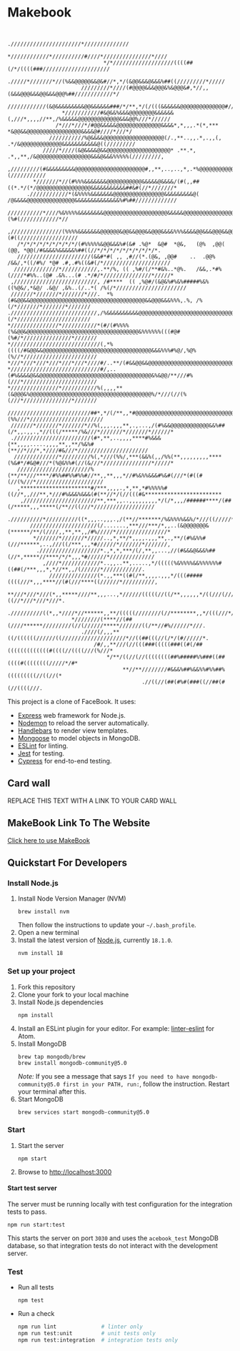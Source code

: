 # Makebook

```
                                                  
                                         .//////////////////////*//////////////                                         
                                   *////////////*//////////#////*///////////////*////                                   
                              */*///////////////////((((##(/*/((((###/////////////////////                              
                          ./////*///////*//(%&&@@@@@&&@&#//*,*/(&@@&&&@&&&%##((/////////*/////                          
                       /////////*////(#@@@@&&&@@@&%&@@@&#,*//,,(&&&@@@&&&@@&&&@@@%##////////////*/                      
                    ////////////(&@&&&&&&&&&@@&&&&&&###/*/**,*/(/(((&&&&&&@@@@@@@@@@@@@@#///////*////                   
                 *///////////#&@&&%&&&@@@@@@@@&&&&&&(,///*,,,,//**,/%&&&&&@@@@@@@@@@@@@&&&@@%///*//////                 
               /*///*///*/#@@&&&&&@@@@@@@@@@@@@@&&&&*,*,,,.*(*,*** *&@@&&@@@@@@@@@@@@@@@@@&&&&@#////*///*/              
             ///////////%@&&&&@@@@@@@@@@@@@@@@@@@(/.,**..,,.*,.,,(, .*/&@@@@@@@@@@@@@&&&&&&&&&&&@((/////////            
           /////*////(&@&&&&@&&@@@@@@@@@@@@@@@@@@@@* .**.*,  .*,,**,/&@@@@@@@@@@@@@@@@@&&&@&&&%%%%%(/////////,          
         ,/////////(#&&&&&&&&&@@@@@@@@@@@@@@@@@@@@@@#,,**,..,..,*,.*%@@@@@@@@@@@@@@@@@@@&&&&&%%%%%%(///////////         
        *///////*//(#%%%&&&&&&&@@@@@@@@@@@&&&&&@&&&&/(#(,,##((*.*/(*/@@@@@@@@@@@@@@@@@&&&&&&&&&&&##&#(//*///////*       
      .////////////*(&%%%%&&&&&&&@@@@@@@@@@@@@@@@&&&&&&&&&@( /@&&&&@@@@@@@@@@@@@@@&&&&&&&&&&&&&&%#%##/////////////      
     ///////////*////%&%%%%&&&&&&&&@@@@@@@@@@@@@@@@@@@@&&&&&@@@@@@@@@@@@@@@@@@@@&&@&&&&&&&&&&&&%(%#(////////////*//     
    ,////////////////(%%%%&&&&&&&@@@@@@&@@&&@@@&&@@@&&&&%%%&&&&@@&&&@@@&&@@&&&&&@@@@@@&&&&&&%#(#((//////////////////    
   /*/*/*/*/*/*/*/*/*/(#%%%%%&@@&&&%#(&# .%@*  &@#  *@&,   (@%  ,@@(  (@@, *@@(/#&&&&%&&&&&%##((//*/*/*/*/*/*/*/*/*/*.  
   ///////////////////////(&&#*#( ,, ,#//(*.(@&, ,@@#    ..  .@@%  /&&/,*((/#%/ *@# .#,.#%((&#(/*/////////////////////  
  //////////////*///////////,.**/%, (( ,%#/(/**#&%..*@%.   /&&,.*#%(////*#%%..(@# .&%...(# .*/#/*///////////////*/////* 
 ,//////////////////////////, /#****  (( ,%@#/(&@&%#%&%#####%&%((%@&/,*&@/ .&@/ ,&%..(/..*( /%(/*////////////////////// 
 ///////*///////*///////*///.  *%(#&@@&&@@@@@@@@@@@@@@@@@@@@@@@@@@@@@@@@@@@@&&@@@&&&%%%,.%, /%(/*///////*///////*///////
.///////////////////////////,/%&&&&&&&&&&@@@@@@@@@@@@@@@@@@@@@@@@@@@@@@@@@@@@@@&&&&&&&&&&%%/*%(/*///////////////////////
*///////////////*///////////*(#/(#%%%%(%&@@&@@@@@@@@@@@@@@@@@@@@@@@@@@@@@@@@@@@&%%%%%%(((#@#(%#/*///////////////*///////
*////////////////////////////(,*%((((/#&@@&&@@@@@@@@@@@@@@@@@@@@@@@@@@@@@@@@@@&&&%%%#%@/,%@%(%//*///////////////////////
*///*///*///*///*///*///*////#/..**/(#&&@@&&@@@@@@@@@@@@@@@@@@@@@@@@@@@@@@@@@@@&&&%%@#***/%%%///*///*///*///*///*///*///
*////////////////////////////#/,..(#%&&&&@&&@@@@@@@@@@@@@@@@@@@@@@@@@@@@@@@@@@@&%&@@/**///#%(///*///////////////////////
*///////////////*///////////%(,,,,**(&@@@&%@@@@@@@@@@@@@@@@@@@@@@@@@@@@@@@@@@@@@@%/*///(//(%(///*///////////////*///////
 //////////////////////////##*,*/(/**,,*#@@@@@@@@@@@@@@@@@@@@@@@@@@@@@@@@@@@@%/*/((##/**/*(%%///*///////////////////////
 ///////*///////*///////*//%(,,,.,,,**,.,...,/(#%&&@@@@@@@@@@@@&&%##(/*,,.,,.,*//(((/*****/%&///*///////*///////*//////*
 .////////////////////////(#*,**,..,,,,****#%&&&(**,,,,.....,,,,**,,**/%&%#(**//*///*,*////#&///*////////////////////// 
  //////////////*/////////%(,*///(%%/,***(&&%(,,/%%(**,,,,,,,,,****(%&#*/#&@#///*(%@&%%#(//(&///*///////////////*/////* 
   ///////////////////////%(**/**///****/#%%##%%#%%#//**,,**,,,*//#%&%%&&&#%&#(///*(#((#(//(%///*/////////////////////  
   ,**********************#/***,,,,.,*,**,*#%%%%%#((//*,,///**,*///#%&&&%&&&(#(**//*/(//(((#&************************   
    ,///////////////////////**,***,,..,,,,,,,,,*/(/*,,,/######****/(##(/*****,,,*****(/**//((///*///////////////////    
     .//////////*//////////((*,,,..,,,.,/(**//*******/%&%%%%&&%/*///((/////*****,.,*****//#%////*///////////////*//     
       /////////////////////(/.......,***///***/*,,..(&@@@@@@@&(******/**/(////,,**,**,,/#%/////*////////////////*      
        *///////*///////*/////..,*,**/*,,,,.,,,**,.,**/(#%&%%#(///******,..,///((/***,,,*#//////*///////*///////,       
         .///////////////////*.,*,*,***/(/,**,,...,//(#&&&@&&&%##(//*,*****//****/*/*,,,*#//////*//////////////         
           ,////*////////////*..,,..**,.....,*/(((((%&%%%%&&%%%%%%#((##(/***,,,*,*//**,,/(//////*////////////.          
             ///////////////(*.,,***((#(/**,,,,.,,,*/(((#####((((///*,,,****//(#(///****((//////*//////////,            
               **///*///*///(*,,*****////**,,,...,*//////(((((//((/**,,,,,,*/((///(///**((//*///*///*///*.              
                 .//////////((*,,*////*//******,,**/(((((////////(//********,,*/(((///*/%%//////*//////                 
                    *////////(****//(##(////******/////////(//(//////*****///////((/**//#%//////*///.                   
                       .////(/,,,**((/((((((//////((////////////////////*//((##(((//(/*/(#//////*.                      
                           /#/,,**///(//(((###(((((###((#(/##(((((((((((((#((((//((((///(%///*                          
                               */**/((//(//((((((((##%#####%%###((##((((#((((((((/////*/#*                              
                                    **//**////////#&&&%##%&&%%#%%##%(((((((((//((//(*                                   
                                          .//((//(##(#%#(###((//##(#(//((((///.                                         
```

This project is a clone of FaceBook.
It uses:

- [Express](https://expressjs.com/) web framework for Node.js.
- [Nodemon](https://nodemon.io/) to reload the server automatically.
- [Handlebars](https://handlebarsjs.com/) to render view templates.
- [Mongoose](https://mongoosejs.com) to model objects in MongoDB.
- [ESLint](https://eslint.org) for linting.
- [Jest](https://jestjs.io/) for testing.
- [Cypress](https://www.cypress.io/) for end-to-end testing.

## Card wall

REPLACE THIS TEXT WITH A LINK TO YOUR CARD WALL

## MakeBook Link To The Website
[Click here to use MakeBook](https://make-book.herokuapp.com/)

## Quickstart For Developers

### Install Node.js

1. Install Node Version Manager (NVM)
   ```
   brew install nvm
   ```
   Then follow the instructions to update your `~/.bash_profile`.
2. Open a new terminal
3. Install the latest version of [Node.js](https://nodejs.org/en/), currently `18.1.0`.
   ```
   nvm install 18
   ```

### Set up your project

1. Fork this repository
3. Clone your fork to your local machine
4. Install Node.js dependencies
   ```
   npm install
   ```
5. Install an ESLint plugin for your editor. For example: [linter-eslint](https://github.com/AtomLinter/linter-eslint) for Atom.
6. Install MongoDB
   ```
   brew tap mongodb/brew
   brew install mongodb-community@5.0
   ```
   *Note:* If you see a message that says `If you need to have mongodb-community@5.0 first in your PATH, run:`, follow the instruction. Restart your terminal after this.
7. Start MongoDB
   ```
   brew services start mongodb-community@5.0
   ```

### Start

1. Start the server
   ```
   npm start
   ```
2. Browse to [http://localhost:3000](http://localhost:3000)

#### Start test server

The server must be running locally with test configuration for the
integration tests to pass.

```
npm run start:test
```

This starts the server on port `3030` and uses the `acebook_test` MongoDB database,
so that integration tests do not interact with the development server.

### Test

- Run all tests
  ```
  npm test
  ```
- Run a check
  ```bash
  npm run lint              # linter only
  npm run test:unit         # unit tests only
  npm run test:integration  # integration tests only
  ```